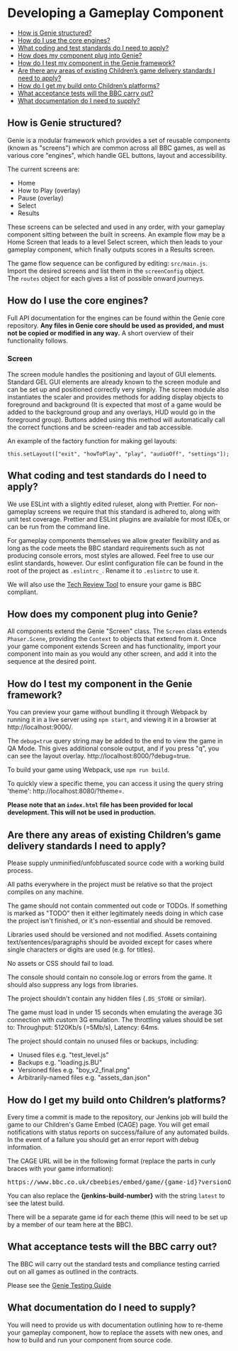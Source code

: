 # Developing a Gameplay Component

* [How is Genie structured?](#how-is-genie-structured)
* [How do I use the core engines?](#how-do-i-use-the-core-engines)
* [What coding and test standards do I need to apply?](#what-coding-and-test-standards-do-i-need-to-apply)
* [How does my component plug into Genie?](#how-does-my-component-plug-into-genie)
* [How do I test my component in the Genie framework?](#how-do-i-test-my-component-in-the-genie-framework)
* [Are there any areas of existing Children’s game delivery standards I need to apply?](#are-there-any-areas-of-existing-childrens-game-delivery-standards-i-need-to-apply)
* [How do I get my build onto Children’s platforms?](#how-do-i-get-my-build-onto-childrens-platforms)
* [What acceptance tests will the BBC carry out?](#what-acceptance-tests-will-the-bbc-carry-out)
* [What documentation do I need to supply?](#what-documentation-do-i-need-to-supply)


## How is Genie structured?

Genie is a modular framework which provides a set of reusable components (known as "screens") which are common across all BBC games, as well as various core "engines", which handle GEL buttons, layout and accessibility.

The current screens are:

- Home
- How to Play (overlay)
- Pause (overlay)
- Select
- Results

These screens can be selected and used in any order, with your gameplay component sitting between the built in screens. An example flow may be a Home Screen that leads to a level Select screen, which then leads to your gameplay component, which finally outputs scores in a Results screen.

The game flow sequence can be configured by editing: `src/main.js`.  
Import the desired screens and list them in the `screenConfig` object.  
The `routes` object for each gives a list of possible onward journeys.

## How do I use the core engines?

Full API documentation for the engines can be found within the Genie core repository. **Any files in Genie core should be used as provided, and must not be copied or modified in any way.** A short overview of their functionality follows.

### Screen

The screen module handles the positioning and layout of GUI elements. Standard GEL GUI elements are already known to the screen module and can be set up and positioned correctly very simply. The screen module also instantiates the scaler and provides methods for adding display objects to foreground and background (It is expected that most of a game would be added to the background group and any overlays, HUD would go in the foreground group). Buttons added using this method will automatically call the correct functions and be screen-reader and tab accessible.

An example of the factory function for making gel layouts:

`this.setLayout(["exit", "howToPlay", "play", "audioOff", "settings"]);`

## What coding and test standards do I need to apply?

We use ESLint with a slightly edited ruleset, along with Prettier. For non-gameplay screens we require that this standard is adhered to, along with unit test coverage. Prettier and ESLint plugins are available for most IDEs, or can be run from the command line.

For gameplay components themselves we allow greater flexibility and as long as the code meets the BBC standard requirements such as not producing console errors, most styles are allowed. Feel free to use our eslint standards, however. Our eslint configuration file can be found in the root of the project as `.eslintrc_`. Rename it to `.eslintrc` to use it.

We will also use the [Tech Review Tool](../tech-review-tool.md) to ensure your game is BBC compliant.


## How does my component plug into Genie?

All components extend the Genie "Screen" class. The `Screen` class extends `Phaser.Scene`, providing the `Context` to objects that extend from it. Once your game component extends Screen and has functionality, import your component into main as you would any other screen, and add it into the sequence at the desired point.


## How do I test my component in the Genie framework?

You can preview your game without bundling it through Webpack by running it in a live server using `npm start`, and viewing it in a browser at http://localhost:9000/.

The `debug=true` query string may be added to the end to view the game in QA Mode. This gives additional console output, and if you press "q", you can see the layout overlay. http://localhost:8000/?debug=true.

To build your game using Webpack, use `npm run build`.

To quickly view a specific theme, you can access it using the query string 'theme': http://localhost:8080/?theme=<themeName>.

**Please note that an `index.html` file has been provided for local development. This will not be used in production.**

## Are there any areas of existing Children’s game delivery standards I need to apply?

Please supply unminified/unfobfuscated source code with a working build process.

All paths everywhere in the project must be relative so that the project compiles on any machine.

The game should not contain commented out code or TODOs. If something is marked as "TODO" then it either legitimately needs doing in which case the project isn't finished, or it's non-essential and should be removed.

Libraries used should be versioned and not modified. Assets containing text/sentences/paragraphs should be avoided except for cases where single characters or digits are used (e.g. for titles).

No assets or CSS should fail to load.

The console should contain no console.log or errors from the game. It should also suppress any logs from libraries.

The project shouldn't contain any hidden files (`.DS_STORE` or similar).

The game must load in under 15 seconds when emulating the average 3G connection with custom 3G emulation. The throttling values should be set to: Throughput: 5120Kb/s (=5Mb/s), Latency: 64ms.

The project should contain no unused files or backups, including:
  * Unused files e.g. "test_level.js"
  * Backups e.g. "loading.js.BU"
  * Versioned files e.g. "boy_v2_final.png"
  * Arbitrarily-named files e.g. "assets_dan.json"

## How do I get my build onto Children’s platforms?
Every time a commit is made to the repository, our Jenkins job will build the game to our Children's Game Embed (CAGE) page. You will get email notifications with status reports on success/failure of any automated builds. In the event of a failure you should get an error report with debug information.

The CAGE URL will be in the following format (replace the parts in curly braces with your game information):

<pre>https://www.bbc.co.uk/cbeebies/embed/game/{game-id}?versionOverride={jenkins-build-number}&viewNonPublished=true</pre>

You can also replace the **{jenkins-build-number}** with the string `latest` to see the latest build.

There will be a separate game id for each theme (this will need to be set up by a member of our team here at the BBC).

## What acceptance tests will the BBC carry out?

The BBC will carry out the standard tests and compliance testing carried out on all games as outlined in the contracts.

Please see the [Genie Testing Guide](../testing.md)

## What documentation do I need to supply?

You will need to provide us with documentation outlining how to re-theme your gameplay component, how to replace the assets with new ones, and how to build and run your component from source code.
